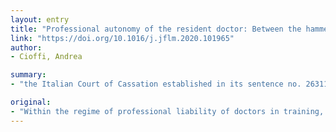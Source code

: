 ```yaml
---
layout: entry
title: "Professional autonomy of the resident doctor: Between the hammer and the anvil"
link: "https://doi.org/10.1016/j.jflm.2020.101965"
author:
- Cioffi, Andrea

summary:
- "the Italian Court of Cassation established in its sentence no. 26311/2019 that resident doctors do not work at hospitals just to receive their professional training. They are, indeed, licensed physicians and therefore bear full responsibility for the acts performed within the compass of their professional activity. The purpose of this article is to briefly define possible consequences of this judgment. It is intended to define the possible consequences. This article is aimed at briefly definiting the possible implications of this judgement. Residents doctors are licensed physicians. Medico-legal aspects of professional liability is not well-defined that residents doctors are not working at hospitals to be trained in Italy."

original:
- "Within the regime of professional liability of doctors in training, the limits and the medico-legal aspects of their professional duties are not well-defined. The Italian Court of Cassation established in its sentence no. 26311/2019 that resident doctors do not work at hospitals just to receive their professional training. They are, indeed, licensed physicians and therefore bear full responsibility for the acts performed within the compass of their professional activity. The purpose of this article is to briefly define the possible consequences of this judgment."
---
```


